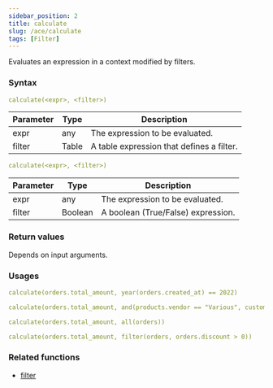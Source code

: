 ```yaml
---
sidebar_position: 2   
title: calculate
slug: /ace/calculate
tags: [Filter]
---
```

Evaluates an expression in a context modified by filters.
### Syntax

 ```yaml
calculate(<expr>, <filter>)
```
    
| Parameter   | Type | Description |
| ----------- | ---- | ----------- |     
| expr | any | The expression to be evaluated. |
| filter | Table | A table expression that defines a filter. |

 ```yaml
calculate(<expr>, <filter>)
```
    
| Parameter   | Type | Description |
| ----------- | ---- | ----------- |     
| expr | any | The expression to be evaluated. |
| filter | Boolean | A boolean (True/False) expression. |

### Return values
Depends on input arguments.


### Usages      

```yaml
calculate(orders.total_amount, year(orders.created_at) == 2022)
```    

```yaml
calculate(orders.total_amount, and(products.vendor == "Various", customers.type == "Returning"))
```    

```yaml
calculate(orders.total_amount, all(orders))
```    

```yaml
calculate(orders.total_amount, filter(orders, orders.discount > 0))
```    

### Related functions      
* [filter](/ace/filter)
